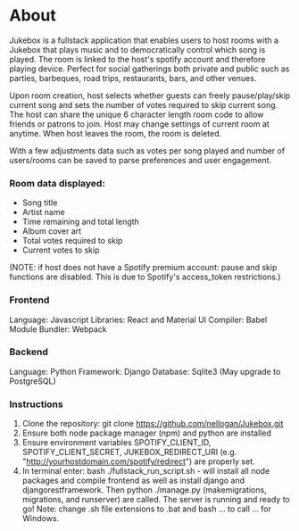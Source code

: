 # About
Jukebox is a fullstack application that enables users to host rooms with a Jukebox that plays music and to 
democratically control which song is played. The room is linked to the host's spotify account and therefore playing 
device. Perfect for social gatherings both private and public such as parties, barbeques, road trips, restaurants, bars, 
and other venues.

Upon room creation, host selects whether guests can freely pause/play/skip current song and sets the number of votes 
required to skip current song. The host can share the unique 6 character length room code to allow friends or patrons to 
join. Host may change settings of current room at anytime. When host leaves the room, the room is deleted.

With a few adjustments data such as votes per song played and number of users/rooms can be saved to parse preferences 
and user engagement.

### Room data displayed:
* Song title
* Artist name
* Time remaining and total length
* Album cover art
* Total votes required to skip
* Current votes to skip

(NOTE: if host does not have a Spotify premium account: pause and skip functions are disabled. This is due to Spotify's
access_token restrictions.)

### Frontend
Language: Javascript
Libraries: React and Material UI
Compiler: Babel
Module Bundler: Webpack

### Backend
Language: Python
Framework: Django
Database: Sqlite3 (May upgrade to PostgreSQL)

### Instructions
1. Clone the repository: git clone https://github.com/nellogan/Jukebox.git
2. Ensure both node package manager (npm) and python are installed
3. Ensure environment variables SPOTIFY_CLIENT_ID, SPOTIFY_CLIENT_SECRET, JUKEBOX_REDIRECT_URI
   (e.g. "http://yourhostdomain.com/spotify/redirect") are properly set.
4. In terminal enter: bash ./fullstack_run_script.sh - will install all node packages and compile frontend as well as
   install django and djangorestframework. Then python ./manage.py (makemigrations, migrations, and runserver) are 
   called. The server is running and ready to go! Note: change .sh file extensions to .bat and bash ... to call ... 
   for Windows.
